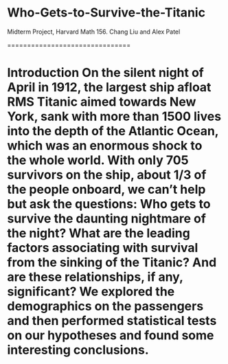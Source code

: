 Who-Gets-to-Survive-the-Titanic
===============================

Midterm Project, Harvard Math 156. Chang Liu and Alex Patel


===============================

**Introduction**
On the silent night of April in 1912, the largest ship afloat RMS Titanic aimed towards New York, sank with more than 1500 lives into the depth of the Atlantic Ocean, which was an enormous shock to the whole world. With only 705 survivors on the ship, about 1/3 of the people onboard, we can’t help but ask the questions: Who gets to survive the daunting nightmare of the night? What are the leading factors associating with survival from the sinking of the Titanic? And are these relationships, if any, significant? We explored the demographics on the passengers and then performed statistical tests on our hypotheses and found some interesting conclusions. 
===============================
